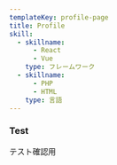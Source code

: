 ```yaml
---
templateKey: profile-page
title: Profile
skill:
  - skillname:
      - React
      - Vue
    type: フレームワーク
  - skillname:
      - PHP
      - HTML
    type: 言語
---
```


### Test
テスト確認用

